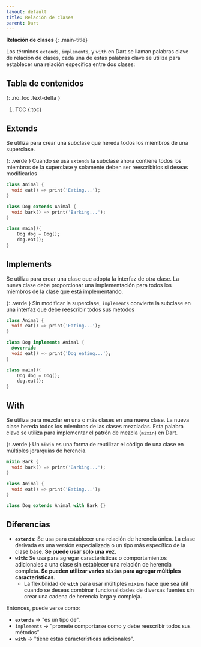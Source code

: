 ```yaml
---
layout: default
title: Relación de clases
parent: Dart
---
```


**Relación de clases**
{: .main-title}

Los términos `extends`, `implements`, y `with` en Dart se llaman palabras clave de relación de clases, cada una de estas palabras clave se utiliza para establecer una relación específica entre dos clases:

## Tabla de contenidos
{: .no_toc .text-delta }

1. TOC
{:toc}

<div class="code-example" markdown="1">

## **Extends**

Se utiliza para crear una subclase que hereda todos los miembros de una superclase.

{: .verde }
Cuando se usa `extends` la subclase ahora contiene todos los miembros de la superclase y solamente deben ser reescribirlos si deseas modificarlos

```dart
class Animal {
  void eat() => print('Eating...');
}

class Dog extends Animal {
  void bark() => print('Barking...');
}

class main(){
	Dog dog = Dog();
	dog.eat();
}
```

</div>

<div class="code-example" markdown="1">

## **Implements**

Se utiliza para crear una clase que adopta la interfaz de otra clase. La nueva clase debe proporcionar una implementación para todos los miembros de la clase que está implementando. 

{: .verde }
Sin modificar la superclase, `implements` convierte la subclase en una interfaz que debe reescribir todos sus metodos

```dart
class Animal {
  void eat() => print('Eating...');
}

class Dog implements Animal {
  @override
  void eat() => print('Dog eating...');
}

class main(){
	Dog dog = Dog();
	dog.eat();
}
```
</div>

<div class="code-example" markdown="1">

## **With**

Se utiliza para mezclar en una o más clases en una nueva clase. La nueva clase hereda todos los miembros de las clases mezcladas. Esta palabra clave se utiliza para implementar el patrón de mezcla (`mixin`) en Dart.

{: .verde }
Un `mixin` es una forma de reutilizar el código de una clase en múltiples jerarquías de herencia.

```dart
mixin Bark {
  void bark() => print('Barking...');
}

class Animal {
  void eat() => print('Eating...');
}

class Dog extends Animal with Bark {}
```
</div>

<div class="code-example" markdown="1">

## **Diferencias**

- **`extends`:** Se usa para establecer una relación de herencia única. La clase derivada es una versión especializada o un tipo más específico de la clase base. **Se puede usar solo una vez.**
- **`with`:** Se usa para agregar características o comportamientos adicionales a una clase sin establecer una relación de herencia completa. **Se pueden utilizar varios `mixins` para agregar múltiples características.**
    - La flexibilidad de **`with`** para usar múltiples `mixins` hace que sea útil cuando se deseas combinar funcionalidades de diversas fuentes sin crear una cadena de herencia larga y compleja.

Entonces, puede verse como:

- **`extends`** → "es un tipo de".
- `implements` → “promete comportarse como y debe reescribir todos sus métodos”
- **`with`** → "tiene estas características adicionales".

</div>